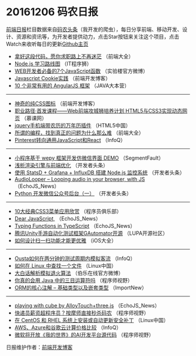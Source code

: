 # 20161206 码农日报

[前端日报](http://caibaojian.com/c/news)栏目数据来自[码农头条](http://hao.caibaojian.com/)（我开发的爬虫），每日分享前端、移动开发、设计、资源和资讯等，为开发者提供动力，点击Star按钮来关注这个项目，点击Watch来收听每日的更新[Github主页](https://github.com/kujian/frontendDaily)
* [拿好这段代码，愿你求职路上不再迷茫](http://hao.caibaojian.com/17004.html) （前端大全）
* [Node.js 学习路线图](http://hao.caibaojian.com/17024.html) （IT程序狮）
* [WEB开发者必备的7个JavaScript函数](http://hao.caibaojian.com/17059.html) （实验楼官方微博）
* [Javascript Cookie实践](http://hao.caibaojian.com/17025.html) （前端开发博客）
* [10 个非常有用的 AngularJS 框架](http://hao.caibaojian.com/17084.html) （JAVA大本营）

***
* [神奇的纯CSS图标](http://hao.caibaojian.com/17026.html) （前端开发博客）
* [职业路径·首发课程——Web前端攻城狮培养计划 HTML5与CSS3实现动态网页](http://hao.caibaojian.com/17067.html) （慕课网）
* [jquery手机端带农历的万年历插件](http://hao.caibaojian.com/17117.html) （HTML5中国）
* [所谓的编程，找到真正的问题为什么那么难](http://hao.caibaojian.com/17003.html) （前端大全）
* [Pinterest转向通用JavaScript和React](http://hao.caibaojian.com/17065.html) （InfoQ）

***
* [小程序基于 wepy 框架开发仿微信界面 DEMO](http://hao.caibaojian.com/17041.html) （SegmentFault）
* [浅析渲染引擎与前端优化](http://hao.caibaojian.com/17101.html) （开发者头条）
* [使用 StatsD + Grafana + InfluxDB 搭建 Node.js 监控系统](http://hao.caibaojian.com/17100.html) （开发者头条）
* [AudioLooper &#8211; Looping audio in your browser, with JS](http://hao.caibaojian.com/17010.html) （EchoJS_News）
* [Python 开发微信公众号后台（一）](http://hao.caibaojian.com/17098.html) （开发者头条）

***
* [10大经典CSS3菜单应用欣赏](http://hao.caibaojian.com/17092.html) （程序员俱乐部）
* [Dear JavaScript,](http://hao.caibaojian.com/17017.html) （EchoJS_News）
* [Typing Functions in TypeScript](http://hao.caibaojian.com/17012.html) （EchoJS_News）
* [腾讯Unity手游自动化测试框架GAutomator开源](http://hao.caibaojian.com/17077.html) （LUPA开源社区）
* [如何设计扫一扫功能才能更优雅](http://hao.caibaojian.com/16987.html) （iOS大全）

***
* [Ousta如何在两分钟的测试周期内模拟客流](http://hao.caibaojian.com/17066.html) （InfoQ）
* [如何在 Linux 中查找一个文件](http://hao.caibaojian.com/16998.html) （Linux中国）
* [大白话解析模拟退火算法](http://hao.caibaojian.com/16984.html) （伯乐在线官方微博）
* [你真的会用 Java 中的三目运算符吗](http://hao.caibaojian.com/17054.html) （程序师视野）
* [ORM的核心注解 – 基础类型以及嵌套类型](http://hao.caibaojian.com/17068.html) （ImportNew）

***
* [playing with cube by AlloyTouch+three.js](http://hao.caibaojian.com/17011.html) （EchoJS_News）
* [快递员薪资超程序员？按摩师直接秒杀码农](http://hao.caibaojian.com/17051.html) （程序师视野）
* [在 CentOS 和 RHEL 系统上安装或自动更新安全补丁](http://hao.caibaojian.com/17001.html) （Linux中国）
* [AWS、Azure和谷歌云计算价格比较](http://hao.caibaojian.com/17064.html) （InfoQ）
* [微软将开放《我的世界》的AI开发平台源代码](http://hao.caibaojian.com/17055.html) （程序师视野）

日报维护作者：[前端开发博客](http://caibaojian.com/) 